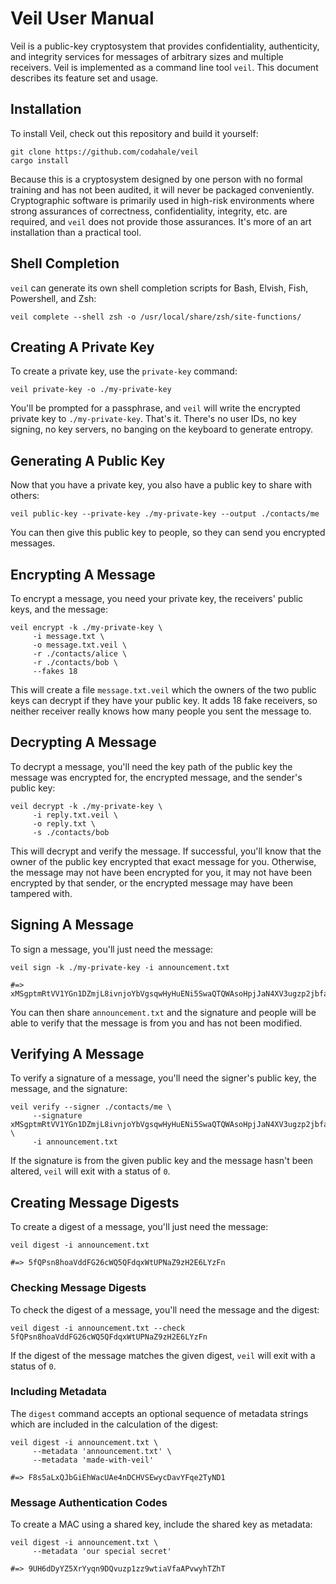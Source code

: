 # Veil User Manual

Veil is a public-key cryptosystem that provides confidentiality, authenticity, and integrity
services for messages of arbitrary sizes and multiple receivers. Veil is implemented as a command
line tool `veil`. This document describes its feature set and usage.

## Installation

To install Veil, check out this repository and build it yourself:

```shell
git clone https://github.com/codahale/veil
cargo install
```

Because this is a cryptosystem designed by one person with no formal training and has not been
audited, it will never be packaged conveniently. Cryptographic software is primarily used in
high-risk environments where strong assurances of correctness, confidentiality, integrity, etc. are
required, and `veil` does not provide those assurances. It's more of an art installation than a
practical tool.

## Shell Completion

`veil` can generate its own shell completion scripts for Bash, Elvish, Fish, Powershell, and Zsh:

```shell
veil complete --shell zsh -o /usr/local/share/zsh/site-functions/
```

## Creating A Private Key

To create a private key, use the `private-key` command:

```shell
veil private-key -o ./my-private-key
```

You'll be prompted for a passphrase, and `veil` will write the encrypted private key to
`./my-private-key`. That's it. There's no user IDs, no key signing, no key servers, no banging on
the keyboard to generate entropy.

## Generating A Public Key

Now that you have a private key, you also have a public key to share with others:

```shell
veil public-key --private-key ./my-private-key --output ./contacts/me
```

You can then give this public key to people, so they can send you encrypted messages.

## Encrypting A Message

To encrypt a message, you need your private key, the receivers' public keys, and the message:

```shell
veil encrypt -k ./my-private-key \
     -i message.txt \
     -o message.txt.veil \
     -r ./contacts/alice \
     -r ./contacts/bob \
     --fakes 18
```

This will create a file `message.txt.veil` which the owners of the two public keys can decrypt if
they have your public key. It adds 18 fake receivers, so neither receiver really knows how many
people you sent the message to.

## Decrypting A Message

To decrypt a message, you'll need the key path of the public key the message was encrypted for, the
encrypted message, and the sender's public key:

```shell
veil decrypt -k ./my-private-key \
     -i reply.txt.veil \
     -o reply.txt \
     -s ./contacts/bob
```

This will decrypt and verify the message. If successful, you'll know that the owner of the public
key encrypted that exact message for you. Otherwise, the message may not have been encrypted for
you, it may not have been encrypted by that sender, or the encrypted message may have been tampered
with.

## Signing A Message

To sign a message, you'll just need the message:

```shell
veil sign -k ./my-private-key -i announcement.txt

#=>  xMSgptmRtVV1YGn1DZmjL8ivnjoYbVgsqwHyHuENi5SwaQTQWAsoHpjJaN4XV3ugzp2jbfaoDVwdP5zJHLWGkjt
```

You can then share `announcement.txt` and the signature and people will be able to verify that the
message is from you and has not been modified.

## Verifying A Message

To verify a signature of a message, you'll need the signer's public key, the message, and the
signature:

```shell
veil verify --signer ./contacts/me \
     --signature xMSgptmRtVV1YGn1DZmjL8ivnjoYbVgsqwHyHuENi5SwaQTQWAsoHpjJaN4XV3ugzp2jbfaoDVwdP5zJHLWGkjt \
     -i announcement.txt
```

If the signature is from the given public key and the message hasn't been altered, `veil` will exit
with a status of `0`.

## Creating Message Digests

To create a digest of a message, you'll just need the message:

```shell
veil digest -i announcement.txt

#=> 5fQPsn8hoaVddFG26cWQ5QFdqxWtUPNaZ9zH2E6LYzFn
```

### Checking Message Digests

To check the digest of a message, you'll need the message and the digest:

```shell
veil digest -i announcement.txt --check 5fQPsn8hoaVddFG26cWQ5QFdqxWtUPNaZ9zH2E6LYzFn
```

If the digest of the message matches the given digest, `veil` will exit with a status of `0`.

### Including Metadata

The `digest` command accepts an optional sequence of metadata strings which are included in the
calculation of the digest:

```shell
veil digest -i announcement.txt \
     --metadata 'announcement.txt' \
     --metadata 'made-with-veil'

#=> F8s5aLxQJbGiEhWacUAe4nDCHVSEwycDavYFqe2TyND1
```

### Message Authentication Codes

To create a MAC using a shared key, include the shared key as metadata:

```shell
veil digest -i announcement.txt \
     --metadata 'our special secret'

#=> 9UH6dDyYZ5XrYyqn9DQvuzp1zz9wtiaVfaAPvwyhTZhT
```
